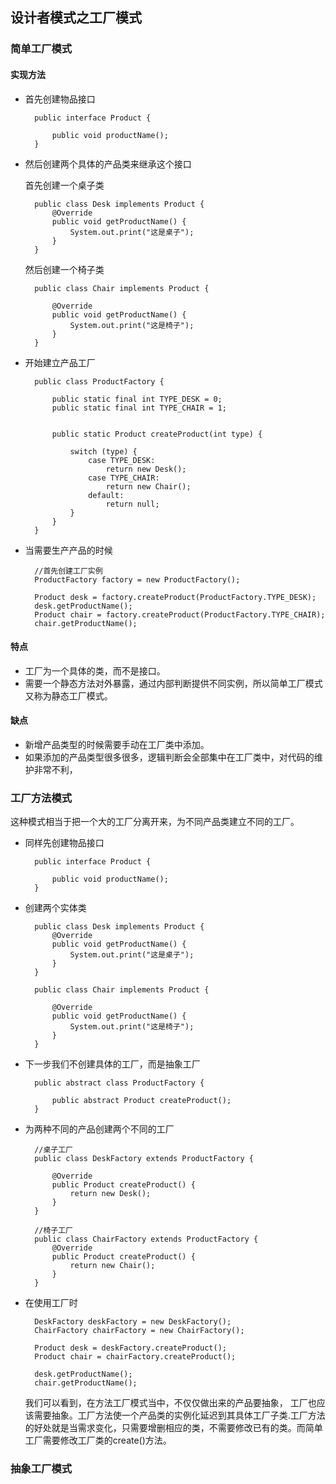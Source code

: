 ## 设计者模式之工厂模式


### 简单工厂模式


#### 实现方法


+ 首先创建物品接口

		public interface Product {
		    
		    public void productName();
		}


+ 然后创建两个具体的产品类来继承这个接口


	首先创建一个桌子类


		public class Desk implements Product {
		    @Override
		    public void getProductName() {
		        System.out.print("这是桌子");
		    }
		}

	然后创建一个椅子类

		public class Chair implements Product {
		    
		    @Override
		    public void getProductName() {
		        System.out.print("这是椅子");    
		    }
		}


+ 开始建立产品工厂

		public class ProductFactory {
		
		    public static final int TYPE_DESK = 0;
		    public static final int TYPE_CHAIR = 1;
		
		
		    public static Product createProduct(int type) {
		
		        switch (type) {
		            case TYPE_DESK:
		                return new Desk();
		            case TYPE_CHAIR:
		                return new Chair();
		            default:
		                return null;
		        }
		    }
		}
		
+ 当需要生产产品的时候

		//首先创建工厂实例
		ProductFactory factory = new ProductFactory();
		
        Product desk = factory.createProduct(ProductFactory.TYPE_DESK);
        desk.getProductName();
        Product chair = factory.createProduct(ProductFactory.TYPE_CHAIR);
        chair.getProductName();
        
#### 特点
+ 工厂为一个具体的类，而不是接口。
+ 需要一个静态方法对外暴露，通过内部判断提供不同实例，所以简单工厂模式又称为静态工厂模式。

#### 缺点

+ 新增产品类型的时候需要手动在工厂类中添加。
+ 如果添加的产品类型很多很多，逻辑判断会全部集中在工厂类中，对代码的维护非常不利，


### 工厂方法模式 

这种模式相当于把一个大的工厂分离开来，为不同产品类建立不同的工厂。

+ 同样先创建物品接口

		public interface Product {
		    
		    public void productName();
		}

+ 创建两个实体类


		public class Desk implements Product {
		    @Override
		    public void getProductName() {
		        System.out.print("这是桌子");
		    }
		}

		public class Chair implements Product {
		    
		    @Override
		    public void getProductName() {
		        System.out.print("这是椅子");    
		    }
		}

+ 下一步我们不创建具体的工厂，而是抽象工厂

		public abstract class ProductFactory {
		
		    public abstract Product createProduct();
		}
		
+ 为两种不同的产品创建两个不同的工厂

		//桌子工厂
		public class DeskFactory extends ProductFactory {
		
		    @Override
		    public Product createProduct() {
		        return new Desk();
		    }
		}
		
		//椅子工厂	
		public class ChairFactory extends ProductFactory {
		    @Override
		    public Product createProduct() {
		        return new Chair();
		    }
		}
		
+ 在使用工厂时

        DeskFactory deskFactory = new DeskFactory();
        ChairFactory chairFactory = new ChairFactory();

        Product desk = deskFactory.createProduct();
        Product chair = chairFactory.createProduct();

        desk.getProductName();
        chair.getProductName();


	我们可以看到，在方法工厂模式当中，不仅仅做出来的产品要抽象， 工厂也应该需要抽象。工厂方法使一个产品类的实例化延迟到其具体工厂子类.工厂方法的好处就是当需求变化，只需要增删相应的类，不需要修改已有的类。而简单工厂需要修改工厂类的create()方法。

### 抽象工厂模式

